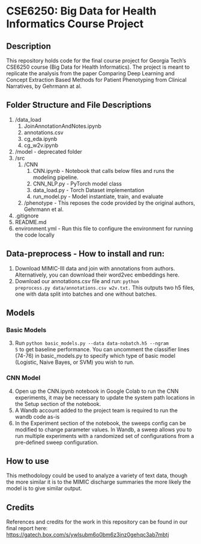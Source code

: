 # CSE6250: Big Data for Health Informatics Course Project

## Description

This repository holds code for the final course project for Georgia Tech’s CSE6250 course (Big Data for Health Informatics). The project is meant to replicate the analysis from the paper Comparing Deep Learning and Concept Extraction Based Methods for Patient Phenotyping from Clinical Narratives, by Gehrmann at al.

## Folder Structure and File Descriptions
1. /data_load
    1. JoinAnnotationAndNotes.ipynb
    2. annotations.csv
    3. cg_eda.ipynb
    4. cg_w2v.ipynb
2. /model - deprecated folder
3. /src 
    1. /CNN
        1. CNN.ipynb - Notebook that calls below files and runs the modeling pipeline. 
        2. CNN_NLP.py - PyTorch model class
        3. data_load.py - Torch Dataset implementation
        4. run_model.py - Model instantiate, train, and evaluate
    2. /phenotype - This reposes the code provided by the original authors, Gehrmann et al.
4. .gitignore
5. README.md
6. environment.yml - Run this file to configure the environment for running the code locally

## Data-preprocess - How to install and run:
1. Download MIMIC-III data and join with annotations from authors. Alternatively, you can download their word2vec embeddings here.
2. Download our annotations.csv file and run:
     <code>python preprocess.py data/annotations.csv w2v.txt.</code>
This outputs two h5 files, one with data split into batches and one without batches. 

## Models

### Basic Models
3. Run <code>python basic_models.py --data data-nobatch.h5 --ngram 5</code> to get baseline performance. You can uncomment the classifier lines (74-76) in basic_models.py to specify which type of basic model (Logistic, Naive Bayes, or SVM) you wish to run.

### CNN Model
4. Open up the CNN.ipynb notebook in Google Colab to run the CNN experiments, it may be necessary to update the system path locations in the Setup section of the notebook. 
5. A Wandb account added to the project team is required to run the wandb code as-is
6. In the Experiment section of the notebook, the sweeps config can be modified to change parameter values. In Wandb, a sweep allows you to run multiple experiments with a randomized set of configurations from a pre-defined sweep configuration. 

## How to use
This methodology could be used to analyze a variety of text data, though the more similar it is to the MIMIC discharge summaries the more likely the model is to give similar output.

## Credits
References and credits for the work in this repository can be found in our final report here:
https://gatech.box.com/s/ywlsubm6o0bm6z3jnz0gehqc3ab7mbtj
